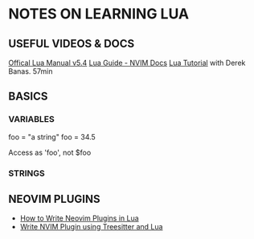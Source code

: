 # NOTES ON LEARNING LUA

## USEFUL VIDEOS & DOCS

[Offical Lua Manual v5.4](http://www.lua.org/manual/5.4/)
[Lua Guide - NVIM Docs](https://neovim.io/doc/user/lua-guide.html)
[Lua Tutorial](https://www.youtube.com/watch?v=iMacxZQMPXs) with Derek Banas. 57min

## BASICS

### VARIABLES

foo = "a string"
foo = 34.5

Access as 'foo', not $foo

### STRINGS

## NEOVIM PLUGINS

- [How to Write Neovim Plugins in Lua](https://dev.to/2nit/how-to-write-neovim-plugins-in-lua-5cca)
- [Write NVIM Plugin using Treesitter and Lua](https://www.youtube.com/watch?v=dPQfsASHNkg)
